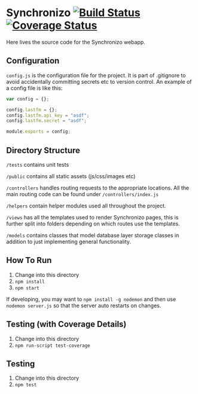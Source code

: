 # Synchronizo [![Build Status](https://api.travis-ci.org/ammaraskar/synchronizo.svg?branch=master)](https://travis-ci.org/ammaraskar/synchronizo) [![Coverage Status](https://coveralls.io/repos/github/ammaraskar/synchronizo/badge.svg?branch=master)](https://coveralls.io/github/ammaraskar/synchronizo?branch=master)

Here lives the source code for the Synchronizo webapp.

## Configuration

`config.js` is the configuration file for the project.  It is part of .gitignore
to avoid accidentally committing secrets etc to version control. An example
of a config file is like this:

```js
var config = {};

config.lastfm = {};
config.lastfm.api_key = "asdf";
config.lastfm.secret = "asdf";

module.exports = config;
```


## Directory Structure

`/tests` contains unit tests

`/public` contains all static assets (js/css/images etc)

`/controllers` handles routing requests to the appropriate locations. All the
main routing code can be found under `/controllers/index.js`

`/helpers` contain helper modules used all throughout the project.

`/views` has all the templates used to render Synchronizo pages, this is further
split into folders depending on which routes use the templates.

`/models` contains classes that model database layer storage classes in
addition to just implementing general functionality.

## How To Run

1. Change into this directory
2. `npm install`
3. `npm start`

If developing, you may want to `npm install -g nodemon` and then use
`nodemon server.js` so that the server auto restarts on changes.

## Testing (with Coverage Details)

1. Change into this directory
2. `npm run-script test-coverage`

## Testing

1. Change into this directory
2. `npm test`
